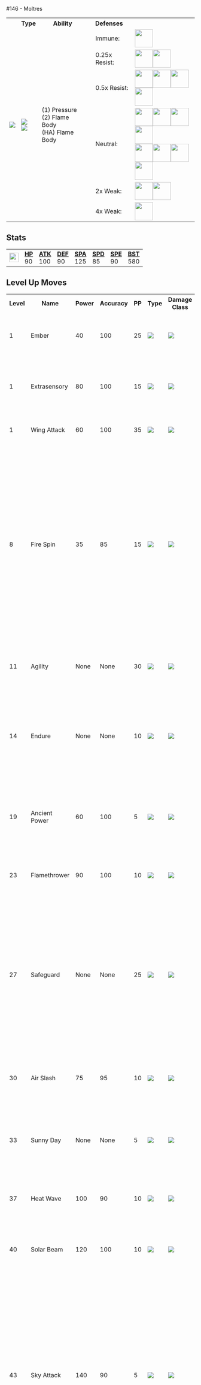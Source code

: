 #146 - Moltres
<table cellspacing="0" cellpadding="0"><tr><th colspan="1" align="center"></th><th colspan="1" align="center">Type</th><th colspan="1" align="center">Ability</th><th colspan="2" align="center">Defenses</th></tr><tr><td rowspan="6"><img src="../../img/animated/146.gif"></td><td rowspan="6"><img src="../../img/type/fire.png"><br><img src="../../img/type/flying.png"></td><td rowspan="6">(1) Pressure <br> (2) Flame Body <br> (HA) Flame Body</td><td rowspan="1"><td>Immune:</td><td><img src="../../img/type/ground.png" width="48"></td></td></tr><tr><td rowspan="1"><td>0.25x Resist:</td><td><img src="../../img/type/grass.png" width="48"><img src="../../img/type/bug.png" width="48"></td></td></tr><tr><td rowspan="1"><td>0.5x Resist:</td><td><img src="../../img/type/fire.png" width="48"><img src="../../img/type/fighting.png" width="48"><img src="../../img/type/steel.png" width="48"><img src="../../img/type/fairy.png" width="48"></td></td></tr><tr><td rowspan="1"><td>Neutral:</td><td><img src="../../img/type/normal.png" width="48"><img src="../../img/type/ice.png" width="48"><img src="../../img/type/poison.png" width="48"><img src="../../img/type/flying.png" width="48"><br><img src="../../img/type/psychic.png" width="48"><img src="../../img/type/ghost.png" width="48"><img src="../../img/type/dragon.png" width="48"><img src="../../img/type/dark.png" width="48"></td></td></tr><tr><td rowspan="1"><td>2x Weak:</td><td><img src="../../img/type/water.png" width="48"><img src="../../img/type/electric.png" width="48"></td></td></tr><tr><td rowspan="1"><td>4x Weak:</td><td><img src="../../img/type/rock.png" width="48"></td></td></tr></table>

## Stats
<table class="stat"><tr><td class="stat-icon-single"><img src="../../img/animated/146.gif" width="25"></td><td class="stat-single"><span style="font-weight:700;"><u>HP</u></span><br>90</td><td class="stat-single"><span style="font-weight:700;"><u>ATK</u></span><br>100</td><td class="stat-single"><span style="font-weight:700;"><u>DEF</u></span><br>90</td><td class="stat-single"><span style="font-weight:700;"><u>SPA</u></span><br>125</td><td class="stat-single"><span style="font-weight:700;"><u>SPD</u></span><br>85</td><td class="stat-single"><span style="font-weight:700;"><u>SPE</u></span><br>90</td><td class="stat-single"><span style="font-weight:700;"><u>BST</u></span><br>580</td></tr></table>



## Level Up Moves
<table><th>Level</th><th>Name</th><th>Power</th><th>Accuracy</th><th>PP</th><th>Type</th><th>Damage Class</th><th>Effect</th>
<tr><td>1</td><td>Ember</td><td>40</td><td>100</td><td>25</td><td><img src="../../img/type/fire.png"></td><td><img src="../../img/type/special.png"></td><td>Priority: 0. Has a 10% chance to burn the target.</td></tr>
<tr><td>1</td><td>Extrasensory</td><td>80</td><td>100</td><td>15</td><td><img src="../../img/type/psychic.png"></td><td><img src="../../img/type/special.png"></td><td>Priority: 0. Has a 10% chance to make the target flinch.</td></tr>
<tr><td>1</td><td>Wing Attack</td><td>60</td><td>100</td><td>35</td><td><img src="../../img/type/flying.png"></td><td><img src="../../img/type/physical.png"></td><td>Priority: 0. Inflicts regular damage.</td></tr>
<tr><td>8</td><td>Fire Spin</td><td>35</td><td>85</td><td>15</td><td><img src="../../img/type/fire.png"></td><td><img src="../../img/type/special.png"></td><td>Priority: 0. For the next 2–5 turns, the target cannot leave the field and is damaged for 1/16 its max HP at the end of each turn.<br><br>Has a 3/8 chance each to hit 2 or 3 times, and a 1/8 chance each to hit 4 or 5 times.</td></tr>
<tr><td>11</td><td>Agility</td><td>None</td><td>None</td><td>30</td><td><img src="../../img/type/psychic.png"></td><td><img src="../../img/type/status.png"></td><td>Priority: 0. Raises the user's Speed by two stages.</td></tr>
<tr><td>14</td><td>Endure</td><td>None</td><td>None</td><td>10</td><td><img src="../../img/type/normal.png"></td><td><img src="../../img/type/status.png"></td><td>Priority: 4. The user's HP cannot be lowered below 1 by any means for the remainder of this turn.</td></tr>
<tr><td>19</td><td>Ancient Power</td><td>60</td><td>100</td><td>5</td><td><img src="../../img/type/rock.png"></td><td><img src="../../img/type/special.png"></td><td>Priority: 0. Has a 10% chance to raise all of the user's stats one stage.</td></tr>
<tr><td>23</td><td>Flamethrower</td><td>90</td><td>100</td><td>10</td><td><img src="../../img/type/fire.png"></td><td><img src="../../img/type/special.png"></td><td>Priority: 0. Has a 10% chance to burn the target.</td></tr>
<tr><td>27</td><td>Safeguard</td><td>None</td><td>None</td><td>25</td><td><img src="../../img/type/normal.png"></td><td><img src="../../img/type/status.png"></td><td>Priority: 0. Protects Pokémon on the user's side of the field from major status effects and confusion for five turns.  Does not cancel existing ailments.</td></tr>
<tr><td>30</td><td>Air Slash</td><td>75</td><td>95</td><td>10</td><td><img src="../../img/type/flying.png"></td><td><img src="../../img/type/special.png"></td><td>Priority: 0. Has a 30% chance to make the target flinch.</td></tr>
<tr><td>33</td><td>Sunny Day</td><td>None</td><td>None</td><td>5</td><td><img src="../../img/type/fire.png"></td><td><img src="../../img/type/status.png"></td><td>Priority: 0. Changes the weather to sunshine for five turns.</td></tr>
<tr><td>37</td><td>Heat Wave</td><td>100</td><td>90</td><td>10</td><td><img src="../../img/type/fire.png"></td><td><img src="../../img/type/special.png"></td><td>Priority: 0. Has a 10% chance to burn the target.</td></tr>
<tr><td>40</td><td>Solar Beam</td><td>120</td><td>100</td><td>10</td><td><img src="../../img/type/grass.png"></td><td><img src="../../img/type/special.png"></td><td>Priority: 0. User charges for one turn before attacking.</td></tr>
<tr><td>43</td><td>Sky Attack</td><td>140</td><td>90</td><td>5</td><td><img src="../../img/type/flying.png"></td><td><img src="../../img/type/physical.png"></td><td>Priority: 0. User charges for one turn before attacking.  Critical hit chance is one level higher than normal.  Has a 30% chance to make the target flinch.<br><br>This move cannot be selected by sleep talk.</td></tr>
<tr><td>47</td><td>Scorching Sands</td><td>70</td><td>100</td><td>10</td><td><img src="../../img/type/ground.png"></td><td><img src="../../img/type/special.png"></td><td>Priority: 0. Inflicts regular damage.</td></tr>
<tr><td>50</td><td>Hurricane</td><td>110</td><td>80</td><td>5</td><td><img src="../../img/type/flying.png"></td><td><img src="../../img/type/special.png"></td><td>Priority: 0. Has a 30% chance to confuse the target.<br><br>This move can hit Pokémon under the effect of bounce, fly, or sky drop.<br><br>During rain dance, this move has 100% accuracy.  During sunny day, this move has 50% accuracy.</td></tr>
</table>

## TM Moves
<table><th>Machine</th><th>Name</th><th>Power</th><th>Accuracy</th><th>PP</th><th>Type</th><th>Damage Class</th><th>Effect</th>
<tr><td>TM5</td><td>Roar</td><td>None</td><td>None</td><td>20</td><td><img src="../../img/type/normal.png"></td><td><img src="../../img/type/status.png"></td><td>Priority: -6. Switches the target out for another of its trainer's Pokémon selected at random.  Wild battles end immediately.</td></tr>
<tr><td>TM6</td><td>Toxic</td><td>None</td><td>90</td><td>10</td><td><img src="../../img/type/poison.png"></td><td><img src="../../img/type/status.png"></td><td>Priority: 0. Badly poisons the target.  Never misses when used by a poison-type Pokémon.</td></tr>
<tr><td>TM10</td><td>Hidden Power</td><td>60</td><td>100</td><td>15</td><td><img src="../../img/type/normal.png"></td><td><img src="../../img/type/special.png"></td><td>Priority: 0. Power and type depend upon user's IVs. Power can range from 30 to 70.</td></tr>
<tr><td>TM11</td><td>Sunny Day</td><td>None</td><td>None</td><td>5</td><td><img src="../../img/type/fire.png"></td><td><img src="../../img/type/status.png"></td><td>Priority: 0. Changes the weather to sunshine for five turns.</td></tr>
<tr><td>TM15</td><td>Hyper Beam</td><td>150</td><td>90</td><td>5</td><td><img src="../../img/type/normal.png"></td><td><img src="../../img/type/special.png"></td><td>Priority: 0. User loses its next turn to "recharge", and cannot attack or switch out during that turn.</td></tr>
<tr><td>TM17</td><td>Protect</td><td>None</td><td>None</td><td>10</td><td><img src="../../img/type/normal.png"></td><td><img src="../../img/type/status.png"></td><td>Priority: 4. No moves will hit the user for the remainder of this turn. If the user is last to act this turn, this move will fail. Success rate drops by 1/2 on successive attempts.</td></tr>
<tr><td>TM18</td><td>Rain Dance</td><td>None</td><td>None</td><td>5</td><td><img src="../../img/type/water.png"></td><td><img src="../../img/type/status.png"></td><td>Priority: 0. Changes the weather to rain for five turns, during which water moves inflict 50% extra damage, and fire moves inflict half damage.</td></tr>
<tr><td>TM21</td><td>Frustration</td><td>None</td><td>100</td><td>20</td><td><img src="../../img/type/normal.png"></td><td><img src="../../img/type/physical.png"></td><td>Priority: 0. Power increases inversely with happiness, given by `(255 - happiness) * 2 / 5`, to a maximum of 102.  Power bottoms out at 1.</td></tr>
<tr><td>TM22</td><td>Solar Beam</td><td>120</td><td>100</td><td>10</td><td><img src="../../img/type/grass.png"></td><td><img src="../../img/type/special.png"></td><td>Priority: 0. User charges for one turn before attacking.</td></tr>
<tr><td>TM27</td><td>Return</td><td>None</td><td>100</td><td>20</td><td><img src="../../img/type/normal.png"></td><td><img src="../../img/type/physical.png"></td><td>Priority: 0. Power increases with happiness, given by `happiness * 2 / 5`, to a maximum of 102.  Power bottoms out at 1.</td></tr>
<tr><td>TM35</td><td>Flamethrower</td><td>90</td><td>100</td><td>10</td><td><img src="../../img/type/fire.png"></td><td><img src="../../img/type/special.png"></td><td>Priority: 0. Has a 10% chance to burn the target.</td></tr>
<tr><td>TM37</td><td>Sandstorm</td><td>None</td><td>None</td><td>10</td><td><img src="../../img/type/rock.png"></td><td><img src="../../img/type/status.png"></td><td>Priority: 0. Changes the weather to a sandstorm for five turns.  Pokémon that are not ground, rock, or steel take 1/16 their max HP at the end of every turn.  Every rock Pokémon's original Special Defense is raised by 50% for the duration of this effect.</td></tr>
<tr><td>TM38</td><td>Fire Blast</td><td>110</td><td>85</td><td>5</td><td><img src="../../img/type/fire.png"></td><td><img src="../../img/type/special.png"></td><td>Priority: 0. Has a 10% chance to burn the target.</td></tr>
<tr><td>TM40</td><td>Aerial Ace</td><td>60</td><td>None</td><td>20</td><td><img src="../../img/type/flying.png"></td><td><img src="../../img/type/physical.png"></td><td>Priority: 0. Ignores accuracy and evasion modifiers.</td></tr>
<tr><td>TM42</td><td>Facade</td><td>70</td><td>100</td><td>20</td><td><img src="../../img/type/normal.png"></td><td><img src="../../img/type/physical.png"></td><td>Priority: 0. If the user is burned, paralyzed, or poisoned, this move has double power.</td></tr>
<tr><td>TM43</td><td>Flame Charge</td><td>60</td><td>100</td><td>20</td><td><img src="../../img/type/fire.png"></td><td><img src="../../img/type/physical.png"></td><td>Priority: 0. Raises the user's Speed by one stage.</td></tr>
<tr><td>TM44</td><td>Rest</td><td>None</td><td>None</td><td>10</td><td><img src="../../img/type/psychic.png"></td><td><img src="../../img/type/status.png"></td><td>Priority: 0. User falls to sleep for two turns, replacing any existing non-volatile status ailments, and immediately regains all its HP.</td></tr>
<tr><td>TM48</td><td>Mystical Fire</td><td>75</td><td>100</td><td>10</td><td><img src="../../img/type/fire.png"></td><td><img src="../../img/type/special.png"></td><td>Priority: 0. Has a 100% chance to lower the target's Special Attack by one stage.</td></tr>
<tr><td>TM50</td><td>Overheat</td><td>130</td><td>90</td><td>5</td><td><img src="../../img/type/fire.png"></td><td><img src="../../img/type/special.png"></td><td>Priority: 0. Inflicts regular damage, then lowers the user's Special Attack by two stages.</td></tr>
<tr><td>TM56</td><td>Weather Ball</td><td>50</td><td>100</td><td>10</td><td><img src="../../img/type/normal.png"></td><td><img src="../../img/type/special.png"></td><td>Priority: 0. If a weather move is active, this move has double power, and its type becomes the type of the weather move.</td></tr>
<tr><td>TM58</td><td>Hurricane</td><td>110</td><td>80</td><td>5</td><td><img src="../../img/type/flying.png"></td><td><img src="../../img/type/special.png"></td><td>Priority: 0. Has a 30% chance to confuse the target.<br><br>This move can hit Pokémon under the effect of bounce, fly, or sky drop.<br><br>During rain dance, this move has 100% accuracy.  During sunny day, this move has 50% accuracy.</td></tr>
<tr><td>TM59</td><td>Incinerate</td><td>60</td><td>100</td><td>15</td><td><img src="../../img/type/fire.png"></td><td><img src="../../img/type/special.png"></td><td>Priority: 0. If the target is holding a berry, it's destroyed and cannot be used in response to this move.</td></tr>
<tr><td>TM61</td><td>Will-O-Wisp</td><td>None</td><td>85</td><td>15</td><td><img src="../../img/type/fire.png"></td><td><img src="../../img/type/status.png"></td><td>Priority: 0. Burns the target.</td></tr>
<tr><td>TM68</td><td>Giga Impact</td><td>150</td><td>90</td><td>5</td><td><img src="../../img/type/normal.png"></td><td><img src="../../img/type/physical.png"></td><td>Priority: 0. User loses its next turn to "recharge", and cannot attack or switch out during that turn.</td></tr>
<tr><td>TM88</td><td>Pluck</td><td>60</td><td>100</td><td>20</td><td><img src="../../img/type/flying.png"></td><td><img src="../../img/type/physical.png"></td><td>Priority: 0. If the target is holding a berry, this move has double power, and the user takes the berry and uses it immediately.<br><br>If the target is holding a jaboca berry or rowap berry, the berry is still removed, but has no effect.<br><br>If this move is super effective and the target is holding a berry that can reduce this move's damage, it will do so, and will not be stolen.</td></tr>
<tr><td>TM89</td><td>U-turn</td><td>70</td><td>100</td><td>20</td><td><img src="../../img/type/bug.png"></td><td><img src="../../img/type/physical.png"></td><td>Priority: 0. Inflicts regular damage, then the user immediately switches out, and the trainer selects a replacement Pokémon from the party.  If the target faints from this attack, the user's trainer selects the new Pokémon to send out first.  If the user is the last Pokémon in its party that can battle, it will not switch out.<br><br>The user may be hit by pursuit when it switches out, if it has been targeted and pursuit has not yet been used.<br><br>This move may be used even if the user is under the effect of ingrain.</td></tr>
<tr><td>TM90</td><td>Substitute</td><td>None</td><td>None</td><td>10</td><td><img src="../../img/type/normal.png"></td><td><img src="../../img/type/status.png"></td><td>Priority: 0. Transfers 1/4 the user's max HP into a doll that absorbs damage and causes most negative move effects to fail.</td></tr>
<tr><td>TM94</td><td>Rock Smash</td><td>55</td><td>100</td><td>15</td><td><img src="../../img/type/fighting.png"></td><td><img src="../../img/type/physical.png"></td><td>Priority: 0. 100% chance to drop target's Def by one stage. Also boosted by the ability Iron Fist</td></tr>
<tr><td>HM2</td><td>Fly</td><td>80</td><td>100</td><td>15</td><td><img src="../../img/type/flying.png"></td><td><img src="../../img/type/physical.png"></td><td>Priority: 0. User flies high into the air for one turn, becoming immune to attack, and hits on the second turn.<br><br>During the immune turn, gust (2x dmg), hurricane, sky uppercut, smack down, thunder, twister (2x dmg), and whirlwind still hit the user normally.  Gust and twister also have double power against the user.<br><br>The damage from hail and sandstorm still applies during the immune turn.<br><br>The user may be hit under the effect of lock on, mind reader, or no guard.<br><br>This move cannot be used while gravity is in effect.<br><br>This move cannot be selected by sleep talk.</td></tr>
</table>

## Tutor Moves
<table><th>Name</th><th>Power</th><th>Accuracy</th><th>PP</th><th>Type</th><th>Damage Class</th><th>Effect</th>
<tr><td>Heat Wave</td><td>100</td><td>90</td><td>10</td><td><img src="../../img/type/fire.png"></td><td><img src="../../img/type/special.png"></td><td>Priority: 0. Has a 10% chance to burn the target.</td></tr>
<tr><td>Roost</td><td>None</td><td>None</td><td>10</td><td><img src="../../img/type/flying.png"></td><td><img src="../../img/type/status.png"></td><td>Priority: 0. Heals the user for half its max HP.  If the user is flying, its flying type is ignored until the end of this turn.</td></tr>
<tr><td>Sky Attack</td><td>140</td><td>90</td><td>5</td><td><img src="../../img/type/flying.png"></td><td><img src="../../img/type/physical.png"></td><td>Priority: 0. User charges for one turn before attacking.  Critical hit chance is one level higher than normal.  Has a 30% chance to make the target flinch.<br><br>This move cannot be selected by sleep talk.</td></tr>
<tr><td>Sleep Talk</td><td>None</td><td>None</td><td>10</td><td><img src="../../img/type/normal.png"></td><td><img src="../../img/type/status.png"></td><td>Priority: 0. Only usable if the user is sleeping. Randomly selects and uses one of the user's other three moves. Use of the selected move requires and costs 0 PP.</td></tr>
<tr><td>Snore</td><td>50</td><td>100</td><td>15</td><td><img src="../../img/type/normal.png"></td><td><img src="../../img/type/special.png"></td><td>Priority: 0. Only usable if the user is sleeping.   Has a 30% chance to make the target flinch.</td></tr>
<tr><td>Tailwind</td><td>None</td><td>None</td><td>15</td><td><img src="../../img/type/flying.png"></td><td><img src="../../img/type/status.png"></td><td>Priority: 0. For the next three turns, all Pokémon on the user's side of the field have their original Speed doubled.  This effect remains if the user leaves the field.</td></tr>
</table>
--8<-- "includes/abilities.md"



